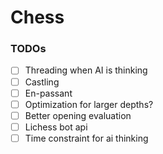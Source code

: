 # Chess

### TODOs
- [ ] Threading when AI is thinking 
- [ ] Castling
- [ ] En-passant
- [ ] Optimization for larger depths?
- [ ] Better opening evaluation
- [ ] Lichess bot api
- [ ] Time constraint for ai thinking
